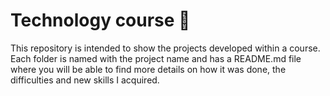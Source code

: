 # Technology course 🚀

This repository is intended to show the projects developed within a course. Each folder is named with the project name and has a README.md file where you will be able to find more details on how it was done, the difficulties and new skills I acquired.

